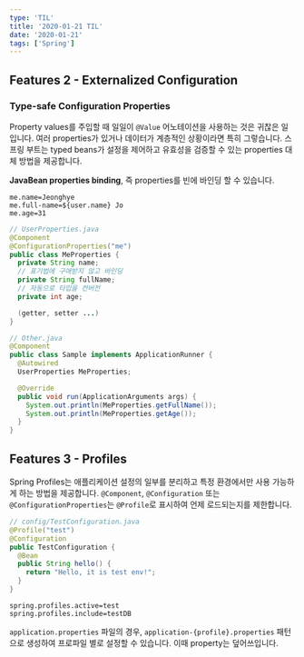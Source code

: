 ```yaml
---
type: 'TIL'
title: '2020-01-21 TIL'
date: '2020-01-21'
tags: ['Spring']
---
```


## Features 2 - Externalized Configuration

### Type-safe Configuration Properties

Property values를 주입할 때 일일이 `@Value` 어노테이션을 사용하는 것은 귀찮은 일입니다. 여러 properties가 있거나 데이터가 계층적인 상황이라면 특히 그렇습니다. 스프링 부트는 typed beans가 설정을 제어하고 유효성을 검증할 수 있는 properties 대체 방법을 제공합니다.

**JavaBean properties binding**, 즉 properties를 빈에 바인딩 할 수 있습니다.

```properties
me.name=Jeonghye
me.full-name=${user.name} Jo
me.age=31
```

```java
// UserProperties.java
@Component
@ConfigurationProperties("me")
public class MeProperties {
  private String name;
  // 표기법에 구애받지 않고 바인딩
  private String fullName;
  // 자동으로 타입을 컨버전
  private int age;

  (getter, setter ...)
}

// Other.java
@Component
public class Sample implements ApplicationRunner {
  @Autowired
  UserProperties MeProperties;

  @Override
  public void run(ApplicationArguments args) {
    System.out.println(MeProperties.getFullName());
    System.out.println(MeProperties.getAge());
  }
}
```

## Features 3 - Profiles

Spring Profiles는 애플리케이션 설정의 일부를 분리하고 특정 환경에서만 사용 가능하게 하는 방법을 제공합니다. `@Component`, `@Configuration` 또는 `@ConfigurationProperties`는 `@Profile`로 표시하여 언제 로드되는지를 제한합니다.

```java
// config/TestConfiguration.java
@Profile("test")
@Configuration
public TestConfiguration {
  @Bean
  public String hello() {
    return "Hello, it is test env!";
  }
}
```

```properties
spring.profiles.active=test
spring.profiles.include=testDB
```

`application.properties` 파일의 경우, `application-{profile}.properties` 패턴으로 생성하여 프로파일 별로 설정할 수 있습니다. 이때 property는 덮어쓰입니다.
